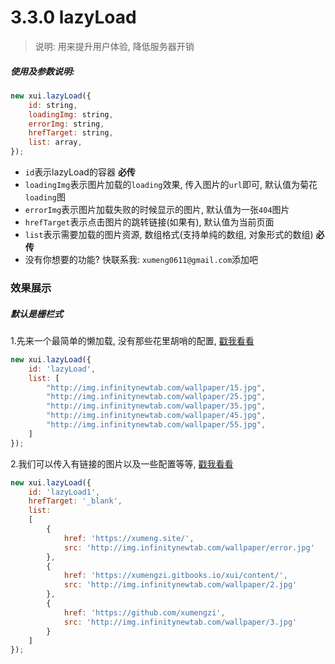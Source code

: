 <link rel="stylesheet" type="text/css" href="../assets/xui.css">
<script type="text/javascript" src="../assets/xui.js"></script>

# 3.3.0 lazyLoad

>说明: 用来提升用户体验, 降低服务器开销

##### 使用及参数说明:
```js
new xui.lazyLoad({
	id: string,
	loadingImg: string,
	errorImg: string,
	hrefTarget: string,
	list: array,
});
```
* `id`表示lazyLoad的容器 **必传**
* `loadingImg`表示图片加载的`loading`效果, 传入图片的`url`即可, 默认值为菊花`loading`图
* `errorImg`表示图片加载失败的时候显示的图片, 默认值为一张`404`图片
* `hrefTarget`表示点击图片的跳转链接(如果有), 默认值为当前页面
* `list`表示需要加载的图片资源, 数组格式(支持单纯的数组, 对象形式的数组) **必传**
* 没有你想要的功能? 快联系我: `xumeng0611@gmail.com`添加吧


### 效果展示

##### 默认是栅栏式

1.先来一个最简单的懒加载, 没有那些花里胡哨的配置, [戳我看看](https://xumengzi.github.io/xui/others/lazyLoad.html)

```js
new xui.lazyLoad({
	id: 'lazyLoad',
	list: [
		"http://img.infinitynewtab.com/wallpaper/15.jpg",
		"http://img.infinitynewtab.com/wallpaper/25.jpg",
		"http://img.infinitynewtab.com/wallpaper/35.jpg",
		"http://img.infinitynewtab.com/wallpaper/45.jpg",
		"http://img.infinitynewtab.com/wallpaper/55.jpg",
	]
});
```

2.我们可以传入有链接的图片以及一些配置等等, [戳我看看](https://xumengzi.github.io/xui/others/lazyloadhref.html)

```js
new xui.lazyLoad({
	id: 'lazyLoad1',
	hrefTarget: '_blank',
	list: 
	[
		{
			href: 'https://xumeng.site/',
			src: 'http://img.infinitynewtab.com/wallpaper/error.jpg'
		},
		{
			href: 'https://xumengzi.gitbooks.io/xui/content/',
			src: 'http://img.infinitynewtab.com/wallpaper/2.jpg'
		},
		{
			href: 'https://github.com/xumengzi',
			src: 'http://img.infinitynewtab.com/wallpaper/3.jpg'
		}
	]
});
```